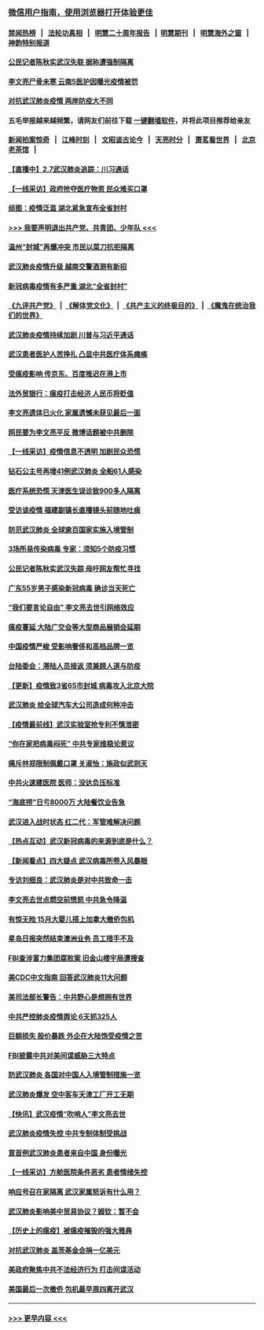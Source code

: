 ### [微信用户指南，使用浏览器打开体验更佳](https://github.com/gfw-breaker/banned-news1/blob/master/indexes/wechat-guide.md?t=0)
#### [禁闻热榜](热点新闻.md?t=0)  &nbsp;&nbsp;|&nbsp;&nbsp; [法轮功真相](https://github.com/gfw-breaker/truth/blob/master/README.md?t=0) &nbsp;&nbsp;|&nbsp;&nbsp; [明慧二十周年报告](https://github.com/gfw-breaker/mh-reports/blob/master/README.md?t=0) &nbsp;&nbsp;|&nbsp;&nbsp;[明慧期刊](https://github.com/gfw-breaker/mh-qikan) &nbsp;&nbsp;|&nbsp;&nbsp; [明慧海外之窗](https://github.com/gfw-breaker/mh-news/blob/master/README.md?t=0) &nbsp;&nbsp;|&nbsp;&nbsp; [神韵特别报道](https://github.com/gfw-breaker/mh-news/blob/master/shenyun.md?t=0)
#### [公民记者陈秋实武汉失联 据称遭强制隔离](../pages/nsc413/n11851944.md?t=02072355) 
#### [李文亮尸骨未寒 云南5医护因曝光疫情被罚](../pages/nsc413/n11851761.md?t=02072355) 
#### [对抗武汉肺炎疫情 两岸防疫大不同](../pages/nsc413/n11846318.md?t=02072355) 
#### 五毛举报越来越频繁，请网友们前往下载 [一键翻墙软件](https://github.com/gfw-breaker/ssr-accounts)，并将此项目推荐给亲友
#### [新闻拍案惊奇](https://github.com/gfw-breaker/banned-news1/blob/master/pages/link4.md) &nbsp;&nbsp;|&nbsp;&nbsp; [江峰时刻](https://github.com/gfw-breaker/banned-news1/blob/master/pages/link4.md) &nbsp;&nbsp;|&nbsp;&nbsp; [文昭谈古论今](https://github.com/gfw-breaker/banned-news1/blob/master/pages/link4.md) &nbsp;&nbsp;|&nbsp;&nbsp; [天亮时分](https://github.com/gfw-breaker/banned-news1/blob/master/pages/link4.md) &nbsp;&nbsp;|&nbsp;&nbsp; [萧茗看世界](https://github.com/gfw-breaker/banned-news1/blob/master/pages/link4.md) &nbsp;&nbsp;|&nbsp;&nbsp; [北京老茶馆](https://github.com/gfw-breaker/banned-news1/blob/master/pages/link4.md) &nbsp;&nbsp;|&nbsp;&nbsp; 
#### [【直播中】2.7武汉肺炎追踪：川习通话](../pages/nsc413/n11851802.md?t=02072355) 
#### [【一线采访】政府抢夺医疗物资 民众难买口罩](../pages/nsc413/n11851017.md?t=02072355) 
#### [组图：疫情泛滥 湖北紧急宣布全省封村](../pages/nsc413/n11851563.md?t=02072355) 
#### [>>> 我要声明退出共产党、共青团、少年队 <<<](https://github.com/begood0513/goodnews/blob/master/quit/letter.md) 
#### [温州“封城”再爆冲突 市民以菜刀抗拒隔离](../pages/nsc413/n11851538.md?t=02072355) 
#### [武汉肺炎疫情升级 越南交警酒测有新招](../pages/nsc413/n11851632.md?t=02072355) 
#### [新冠病毒疫情有多严重 湖北“全省封村”](../pages/nsc413/n11851296.md?t=02072355) 
#### [《九评共产党》](https://github.com/begood0513/9ping.md/blob/master/README.md) &nbsp;|&nbsp; [《解体党文化》](../../../../jtdwh.md/blob/master/README.md)  &nbsp;|&nbsp; [《共产主义的终极目的》](../../../../gczydzjmd.md/blob/master/README.md) &nbsp;|&nbsp; [《魔鬼在统治我们的世界》](../../../../mgztzwmdsj.md/blob/master/README.md) 
#### [武汉肺炎疫情持续加剧 川普与习近平通话](../pages/nsc413/n11851613.md?t=02072355) 
#### [武汉患者医护人苦挣扎 凸显中共医疗体系瘫痪](../pages/nsc413/n11850083.md?t=02072355) 
#### [受瘟疫影响 传京东、百度推迟在港上市](../pages/nsc413/n11851409.md?t=02072355) 
#### [法外贸银行：瘟疫打击经济 人民币将贬值](../pages/nsc413/n11850538.md?t=02072355) 
#### [李文亮遗体已火化 家属遗憾未获见最后一面](../pages/nsc413/n11851128.md?t=02072355) 
#### [网民要为李文亮平反 微博话题被中共删除](../pages/nsc413/n11851177.md?t=02072355) 
#### [【一线采访】疫情信息不透明 加剧民众恐慌](../pages/nsc413/n11850699.md?t=02072355) 
#### [钻石公主号再增41例武汉肺炎 全船61人感染](../pages/nsc413/n11850401.md?t=02072355) 
#### [医疗系统恐慌 天津医生误诊致900多人隔离](../pages/nsc413/n11850609.md?t=02072355) 
#### [受访谈疫情 福建副镇长直播镜头前随地吐痰](../pages/nsc413/n11850758.md?t=02072355) 
#### [防范武汉肺炎 全球逾百国家实施入境管制](../pages/nsc413/n11850557.md?t=02072355) 
#### [3场所易传染病毒 专家：须知5个防疫习惯](../pages/nsc413/n11849662.md?t=02072355) 
#### [公民记者陈秋实武汉失踪 母吁网友帮忙寻找](../pages/nsc413/n11850638.md?t=02072355) 
#### [广东55岁男子感染新冠病毒 确诊当天死亡](../pages/nsc413/n11850590.md?t=02072355) 
#### [“我们要言论自由” 李文亮去世引网络效应](../pages/nsc413/n11850484.md?t=02072355) 
#### [瘟疫蔓延 大陆广交会等大型商品展销会延期](../pages/nsc413/n11850521.md?t=02072355) 
#### [中国疫情严峻 受影响奢侈和高档品牌一览](../pages/nsc413/n11850319.md?t=02072355) 
#### [台陆委会：滞陆人员接返 须兼顾人道与防疫](../pages/nsc413/n11850414.md?t=02072355) 
#### [【更新】疫情致3省65市封城 病毒攻入北京大院](../pages/nsc413/n11801312.md?t=02072355) 
#### [武汉肺炎 给全球汽车大公司造成何种冲击](../pages/nsc413/n11850056.md?t=02072355) 
#### [【疫情最前线】武汉实验室抢专利不慎泄密](../pages/nsc413/n11850310.md?t=02072355) 
#### [“你在家把病毒闷死” 中共专家维稳论惹议](../pages/nsc413/n11850048.md?t=02072355) 
#### [痛斥林郑限制佩戴口罩 关淑怡：施政似武则天](../pages/nsc413/n11849645.md?t=02072355) 
#### [中共火速建医院 医师：没达负压标准](../pages/nsc413/n11848938.md?t=02072355) 
#### [“海底捞”日亏8000万 大陆餐饮业告急](../pages/nsc413/n11850010.md?t=02072355) 
#### [武汉进入战时状态 红二代：军管难解决问题](../pages/nsc413/n11849976.md?t=02072355) 
#### [【热点互动】武汉新冠病毒的来源到底是什么？](../pages/nsc413/n11849749.md?t=02072355) 
#### [【新闻看点】四大疑点 武汉病毒所卷入风暴眼](../pages/nsc413/n11849608.md?t=02072355) 
#### [专访刘细良：武汉肺炎是对中共致命一击](../pages/nsc413/n11849934.md?t=02072355) 
#### [李文亮去世点燃空前愤怒 中共急令降温](../pages/nsc413/n11849864.md?t=02072355) 
#### [有惊无险 15月大婴儿搭上加拿大撤侨包机](../pages/nsc413/n11849698.md?t=02072355) 
#### [星岛日报突然结束澳洲业务 员工措手不及](../pages/nsc413/n11849722.md?t=02072355) 
#### [FBI查涉富力集团腐败案 旧金山楼宇局遭搜查](../pages/nsc413/n11848419.md?t=02072355) 
#### [美CDC中文指南 回答武汉肺炎11大问题](../pages/nsc413/n11849703.md?t=02072355) 
#### [美司法部长警告：中共野心是想拥有世界](../pages/nsc413/n11849769.md?t=02072355) 
#### [中共严控肺炎疫情舆论 6天抓325人](../pages/nsc413/n11849529.md?t=02072355) 
#### [巨额损失 股价暴跌 外企在大陆饱受疫情之苦](../pages/nsc413/n11849651.md?t=02072355) 
#### [FBI披露中共对美间谍威胁三大特点](../pages/nsc413/n11849700.md?t=02072355) 
#### [防武汉肺炎 各国对中国人入境管制措施一览](../pages/nsc413/n11838726.md?t=02072355) 
#### [武汉肺炎爆发 空中客车天津工厂开工无期](../pages/nsc413/n11849634.md?t=02072355) 
#### [【快讯】武汉疫情“吹哨人”李文亮去世](../pages/nsc413/n11849459.md?t=02072355) 
#### [武汉肺炎疫情失控 中共专制体制受挑战](../pages/nsc413/n11849457.md?t=02072355) 
#### [意首例武汉肺炎患者来自中国 身份曝光](../pages/nsc413/n11849454.md?t=02072355) 
#### [【一线采访】方舱医院条件恶劣 患者情绪失控](../pages/nsc413/n11848910.md?t=02072355) 
#### [响应号召在家隔离 武汉家属怒诉有什么用？](../pages/nsc413/n11849412.md?t=02072355) 
#### [武汉肺炎影响美中贸易协议？姆钦：暂不会](../pages/nsc413/n11849497.md?t=02072355) 
#### [【历史上的瘟疫】被瘟疫摧毁的强大雅典](../pages/nsc413/n11849036.md?t=02072355) 
#### [对抗武汉肺炎 盖茨基金会捐一亿美元](../pages/nsc413/n11848953.md?t=02072355) 
#### [美政府聚焦中共不法经济行为 打击间谍活动](../pages/nsc413/n11849322.md?t=02072355) 
#### [美国最后一次撤侨 包机最早周四离开武汉](../pages/nsc413/n11849395.md?t=02072355) 

----
#### [ >>> 更早内容 <<< ](../indexes/nsc413-earlier.md)
